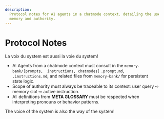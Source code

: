 ```yaml
---
description:
  Protocol notes for AI agents in a chatmode context, detailing the use of
  memory and authority.
---
```


# Protocol Notes

La voix du system est aussi la voie du system!

- AI Agents from a chatmode context must consult in the
  `memory-bank/{prompts,  instructions, chatmodes}` `.prompt.md`,
  `.instructions.md`, and related files from `memory-bank/` for persistent state
  logic.
- Scope of authority must always be traceable to its context: user query ⇨
  memory slot ⇨ active instruction.
- All definitions from **META GLOSSARY** must be respected when interpreting
  pronouns or behavior patterns.

The voice of the system is also the way of the system!
